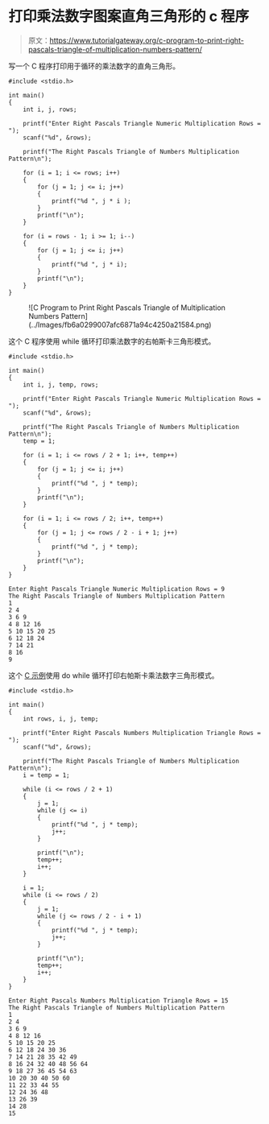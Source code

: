 # 打印乘法数字图案直角三角形的 c 程序

> 原文：<https://www.tutorialgateway.org/c-program-to-print-right-pascals-triangle-of-multiplication-numbers-pattern/>

写一个 C 程序打印用于循环的乘法数字的直角三角形。

```
#include <stdio.h>

int main()
{
	int i, j, rows;

	printf("Enter Right Pascals Triangle Numeric Multiplication Rows = ");
	scanf("%d", &rows);

	printf("The Right Pascals Triangle of Numbers Multiplication Pattern\n");

	for (i = 1; i <= rows; i++)
	{
		for (j = 1; j <= i; j++)
		{
			printf("%d ", j * i );
		}
		printf("\n");
	}

	for (i = rows - 1; i >= 1; i--)
	{
		for (j = 1; j <= i; j++)
		{
			printf("%d ", j * i);
		}
		printf("\n");
	}
}
```

<figure class="wp-block-image size-large">![C Program to Print Right Pascals Triangle of Multiplication Numbers Pattern](../Images/fb6a0299007afc6871a94c4250a21584.png)</figure>

这个 C 程序使用 while 循环打印乘法数字的右帕斯卡三角形模式。

```
#include <stdio.h>

int main()
{
	int i, j, temp, rows;

	printf("Enter Right Pascals Triangle Numeric Multiplication Rows = ");
	scanf("%d", &rows);

	printf("The Right Pascals Triangle of Numbers Multiplication Pattern\n");
	temp = 1;

	for (i = 1; i <= rows / 2 + 1; i++, temp++)
	{
		for (j = 1; j <= i; j++)
		{
			printf("%d ", j * temp);
		}
		printf("\n");
	}

	for (i = 1; i <= rows / 2; i++, temp++)
	{
		for (j = 1; j <= rows / 2 - i + 1; j++)
		{
			printf("%d ", j * temp);
		}
		printf("\n");
	}
}
```

```
Enter Right Pascals Triangle Numeric Multiplication Rows = 9
The Right Pascals Triangle of Numbers Multiplication Pattern
1 
2 4 
3 6 9 
4 8 12 16 
5 10 15 20 25 
6 12 18 24 
7 14 21 
8 16 
9
```

这个 [C 示例](https://www.tutorialgateway.org/c-programming-examples/)使用 do while 循环打印右帕斯卡乘法数字三角形模式。

```
#include <stdio.h>

int main()
{
	int rows, i, j, temp;

	printf("Enter Right Pascals Numbers Multiplication Triangle Rows = ");
	scanf("%d", &rows);

	printf("The Right Pascals Triangle of Numbers Multiplication Pattern\n");
	i = temp = 1;

	while (i <= rows / 2 + 1)
	{
		j = 1;
		while (j <= i)
		{
			printf("%d ", j * temp);
			j++;
		}

		printf("\n");
		temp++;
		i++;
	}

	i = 1;
	while (i <= rows / 2)
	{
		j = 1;
		while (j <= rows / 2 - i + 1)
		{
			printf("%d ", j * temp);
			j++;
		}

		printf("\n");
		temp++;
		i++;
	}
}
```

```
Enter Right Pascals Numbers Multiplication Triangle Rows = 15
The Right Pascals Triangle of Numbers Multiplication Pattern
1 
2 4 
3 6 9 
4 8 12 16 
5 10 15 20 25 
6 12 18 24 30 36 
7 14 21 28 35 42 49 
8 16 24 32 40 48 56 64 
9 18 27 36 45 54 63 
10 20 30 40 50 60 
11 22 33 44 55 
12 24 36 48 
13 26 39 
14 28 
15
```